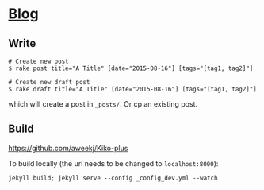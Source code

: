 # [Blog](http://blog.jonathanpchen.com)

## Write 
```
# Create new post
$ rake post title="A Title" [date="2015-08-16"] [tags="[tag1, tag2]"] 

# Create new draft post
$ rake draft title="A Title" [date="2015-08-16"] [tags="[tag1, tag2]"]
```
which will create a post in `_posts/`.  Or cp an existing post.

## Build
https://github.com/aweekj/Kiko-plus

To build locally (the url needs to be changed to `localhost:8000`):
```
jekyll build; jekyll serve --config _config_dev.yml --watch
```
